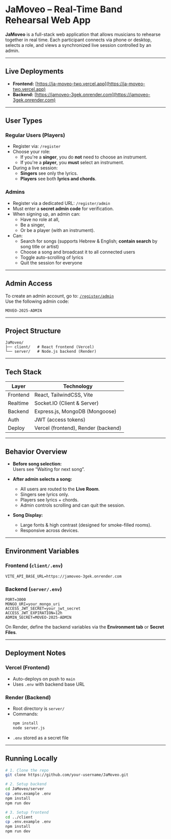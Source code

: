 # JaMoveo – Real-Time Band Rehearsal Web App

**JaMoveo** is a full-stack web application that allows musicians to rehearse together in real time. Each participant connects via phone or desktop, selects a role, and views a synchronized live session controlled by an admin.

---

## Live Deployments

- **Frontend:** [https://ja-moveo-two.vercel.app](https://ja-moveo-two.vercel.app)  
- **Backend:** [https://jamoveo-3gek.onrender.com](https://jamoveo-3gek.onrender.com)

---

## User Types

### Regular Users (Players)
- Register via: `/register`
- Choose your role:
  - If you're a **singer**, you do **not** need to choose an instrument.
  - If you're a **player**, you **must** select an instrument.
- During a live session:
  - **Singers** see only the lyrics.
  - **Players** see both **lyrics and chords**.

### Admins
- Register via a dedicated URL: `/register/admin`
- Must enter a **secret admin code** for verification.
- When signing up, an admin can:
  - Have no role at all,
  - Be a singer,
  - Or be a player (with an instrument).
- Can:
  - Search for songs (supports Hebrew & English; **contain search** by song title or artist)
  - Choose a song and broadcast it to all connected users
  - Toggle auto-scrolling of lyrics
  - Quit the session for everyone

---

## Admin Access

To create an admin account, go to:
[`/register/admin`](https://ja-moveo-two.vercel.app/register/admin)  
Use the following admin code:  
```
MOVEO-2025-ADMIN
```

---

## Project Structure

```
JaMoveo/
├── client/   # React frontend (Vercel)
└── server/   # Node.js backend (Render)
```

---

## Tech Stack

| Layer     | Technology                          |
|-----------|-------------------------------------|
| Frontend  | React, TailwindCSS, Vite            |
| Realtime  | Socket.IO (Client & Server)         |
| Backend   | Express.js, MongoDB (Mongoose)      |
| Auth      | JWT (access tokens)                 |
| Deploy    | Vercel (frontend), Render (backend) |

---

## Behavior Overview

- **Before song selection:**  
  Users see “Waiting for next song”.

- **After admin selects a song:**  
  - All users are routed to the **Live Room**.
  - Singers see lyrics only.
  - Players see lyrics + chords.
  - Admin controls scrolling and can quit the session.

- **Song Display:**  
  - Large fonts & high contrast (designed for smoke-filled rooms).
  - Responsive across devices.

---

## Environment Variables

### Frontend (`client/.env`)
```env
VITE_API_BASE_URL=https://jamoveo-3gek.onrender.com
```

### Backend (`server/.env`)
```env
PORT=3000
MONGO_URI=your_mongo_uri
ACCESS_JWT_SECRET=your_jwt_secret
ACCESS_JWT_EXPIRATION=12h
ADMIN_SECRET=MOVEO-2025-ADMIN
```

On Render, define the backend variables via the **Environment tab** or **Secret Files**.

---

## Deployment Notes

### Vercel (Frontend)
- Auto-deploys on push to `main`
- Uses `.env` with backend base URL

### Render (Backend)
- Root directory is `server/`
- Commands:
  ```bash
  npm install
  node server.js
  ```
- `.env` stored as a secret file

---

## Running Locally

```bash
# 1. Clone the repo
git clone https://github.com/your-username/JaMoveo.git

# 2. Setup backend
cd JaMoveo/server
cp .env.example .env
npm install
npm run dev

# 3. Setup frontend
cd ../client
cp .env.example .env
npm install
npm run dev
```

